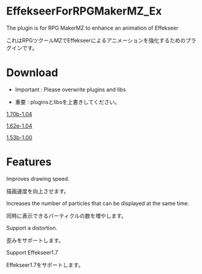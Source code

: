 # EffekseerForRPGMakerMZ_Ex

The plugin is for RPG MakerMZ to enhance an animation of Effekseer

これはRPGツクールMZでEffekseerによるアニメーションを強化するためのプラグインです。

# Download

* Important : Please overwrite plugins and libs

* 重要 : pluginsとlibsを上書きしてください。

[1.70b-1.04](https://github.com/effekseer/EffekseerForRPGMakerMZ_Ex/archive/refs/tags/170b-104.zip)

[1.62e-1.04](https://github.com/effekseer/EffekseerForRPGMakerMZ_Ex/archive/refs/tags/162e-104.zip)

[1.53b-1.00](https://github.com/effekseer/EffekseerForRPGMakerMZ_Ex/releases/download/153b-100/EffekseerForRPGMakerMZ_Ex-153b-100.zip)

# Features

Improves drawing speed. 

描画速度を向上させます。

Increases the number of particles that can be displayed at the same time.

同時に表示できるパーティクルの数を増やします。

Support a distortion. 

歪みをサポートします。

Support Effekseer1.7

Effekseer1.7をサポートします。

